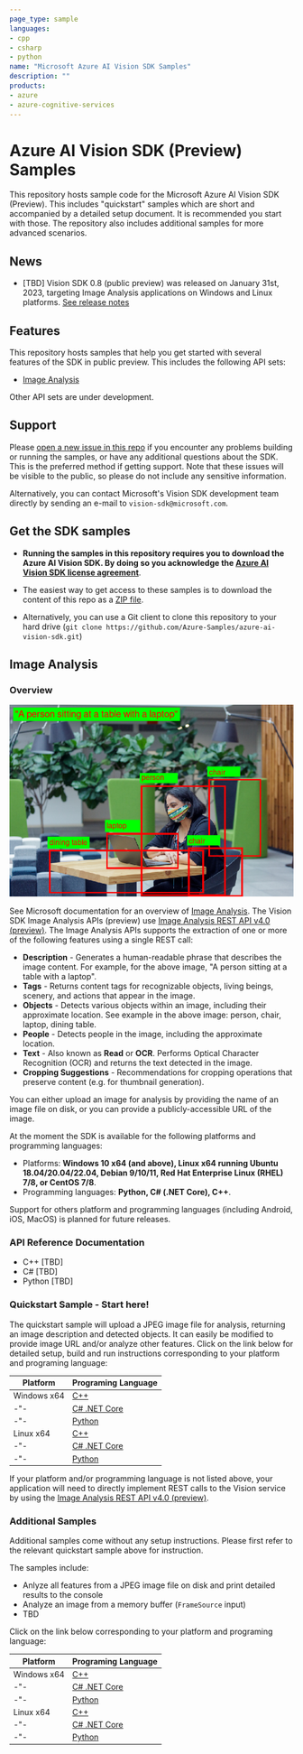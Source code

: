 ```yaml
---
page_type: sample
languages:
- cpp
- csharp
- python
name: "Microsoft Azure AI Vision SDK Samples"
description: ""
products:
- azure
- azure-cognitive-services
---
```


# Azure AI Vision SDK (Preview) Samples

This repository hosts sample code for the Microsoft Azure AI Vision SDK (Preview). This includes "quickstart" samples which are short and accompanied by a detailed setup document. It is recommended you start with those. The repository also includes additional samples for more advanced scenarios.

## News

* [TBD] Vision SDK 0.8 (public preview) was released on January 31st, 2023, targeting Image Analysis applications on Windows and Linux platforms. [See release notes](https://github.com/Azure-Samples/azure-ai-vision-sdk-private-preview/releases/tag/0.8)

## Features

This repository hosts samples that help you get started with several features of the SDK in public preview. This includes the following API sets:

* [Image Analysis](#image-analysis)

Other API sets are under development.

## Support

Please [open a new issue in this repo](https://github.com/Azure-Samples/azure-ai-vision-sdk/issues) if you encounter any problems building or running the samples, or have any additional questions about the SDK. This is the preferred method if getting support. Note that these issues will be visible to the public, so please do not include any sensitive information.

Alternatively, you can contact Microsoft's Vision SDK development team directly by sending an e-mail to  `vision-sdk@microsoft.com`.

## Get the SDK samples

* **Running the samples in this repository requires you to download the Azure AI Vision SDK. By doing so you acknowledge the [Azure AI Vision SDK license agreement](https://aka.ms/azai/vision/license)**.

* The easiest way to get access to these samples is to download the content of this repo as a [ZIP file](https://github.com/Azure-Samples/azure-ai-vision-sdk/archive/master.zip).

* Alternatively, you can use a Git client to clone this repository to your hard drive (`git clone https://github.com/Azure-Samples/azure-ai-vision-sdk.git`)

## Image Analysis

### Overview

![GitHub Logo](docs/image-analysis/image-analysis-results.png)

See Microsoft documentation for an overview of [Image Analysis](https://learn.microsoft.com/azure/cognitive-services/computer-vision/overview-image-analysis). The Vision SDK Image Analysis APIs (preview) use [Image Analysis REST API v4.0 (preview)](https://westus.dev.cognitive.microsoft.com/docs/services/unified-vision-apis-public-preview-2022-10-12-preview). The Image Analysis APIs supports the extraction of one or more of the following features using a single REST call:

* **Description** - Generates a human-readable phrase that describes the image content. For example, for the above image, "A person sitting at a table with a laptop".
* **Tags** - Returns content tags for recognizable objects, living beings, scenery, and actions that appear in the image.
* **Objects** - Detects various objects within an image, including their approximate location. See example in the above image: person, chair, laptop, dining table.
* **People** - Detects people in the image, including the approximate location.
* **Text** - Also known as **Read** or **OCR**. Performs Optical Character Recognition (OCR) and returns the text detected in the image.
* **Cropping Suggestions** - Recommendations for cropping operations that preserve content (e.g. for thumbnail generation).

You can either upload an image for analysis by providing the name of an image file on disk, or you can provide a publicly-accessible URL of the image.

At the moment the SDK is available for the following platforms and programming languages:

* Platforms: **Windows 10 x64 (and above), Linux x64 running Ubuntu 18.04/20.04/22.04, Debian 9/10/11, Red Hat Enterprise Linux (RHEL) 7/8, or CentOS 7/8**.
* Programming languages: **Python, C# (.NET Core), C++**.

Support for others platform and programming languages (including Android, iOS, MacOS) is planned for future releases.

### API Reference Documentation

* C++ [TBD]
* C# [TBD]
* Python [TBD]

### Quickstart Sample - Start here!

The quickstart sample will upload a JPEG image file for analysis, returning an image description and detected objects. It can easily be modified to provide image URL and/or analyze other features.
Click on the link below for detailed setup, build and run instructions corresponding to your platform and programing language:

|Platform | Programing Language |
| ---------- | -------- |
| Windows x64 | [C++](quickstart/cpp/image-analysis/windows) |
| -"- | [C# .NET Core](quickstart/csharp/image-analysis/dotnetcore/README-Windows.md) |
| -"- | [Python](quickstart/python/image-analysis) |
| Linux x64 | [C++](quickstart/cpp/image-analysis/linux) |
|  -"- | [C# .NET Core](quickstart/csharp/image-analysis/dotnetcore/README-Linux.md) |
| -"- | [Python](quickstart/python/image-analysis) |

If your platform and/or programming language is not listed above, your application will need to directly implement REST calls to the Vision service by using the [Image Analysis REST API v4.0 (preview)](https://westus.dev.cognitive.microsoft.com/docs/services/unified-vision-apis-public-preview-2022-10-12-preview).

### Additional Samples

Additional samples come without any setup instructions. Please first refer to the relevant quickstart sample above for instruction.

The samples include:
* Anlyze all features from a JPEG image file on disk and print detailed results to the console
* Analyze an image from a memory buffer (`FrameSource` input)
* TBD

Click on the link below corresponding to your platform and programing language:

|Platform | Programing Language |
| ---------- | -------- |
| Windows x64 | [C++](samples/cpp/image-analysis) |
| -"- | [C# .NET Core](samples/csharp/image-analysis/dotnetcore) |
| -"- | [Python](samples/python/image-analysis) |
| Linux x64 | [C++](samples/cpp/image-analysis) |
|  -"- | [C# .NET Core](samples/csharp/image-analysis/dotnetcore) |
| -"- | [Python](samples/python/image-analysis) |
